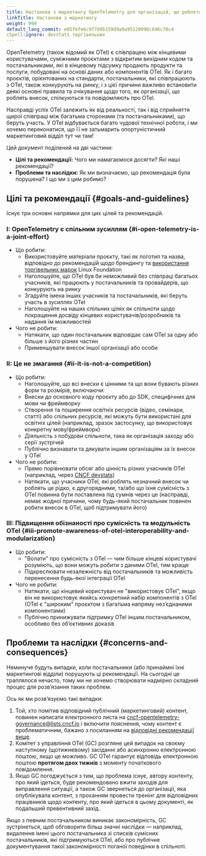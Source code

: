 ```yaml
---
title: Настанови з маркетингу OpenTelemetry для організацій, що роблять внесок
linkTitle: Настанови з маркетингу
weight: 999
default_lang_commit: e05fefe6c9f7d8b159d9a9a95128098c646c78c4
cSpell:ignore: devstats торгівельних
---
```


OpenTelemetry (також відомий як OTel) є співпрацею між кінцевими користувачами, суміжними проєктами з відкритим вихідним кодом та постачальниками, які в кінцевому підсумку продають продукти та послуги, побудовані на основі даних або компонентів OTel. Як і багато проєктів, орієнтованих на стандарти, постачальники, які співпрацюють з OTel, також конкурують на ринку, і з цієї причини важливо встановити деякі основні правила та очікування щодо того, як організації, що роблять внесок, спілкуються та повідомляють про OTel.

Насправді успіх OTel залежить як від реальності, так і від сприйняття щирої співпраці між багатьма сторонами (та постачальниками), що беруть участь. У OTel відбувається багато чудової технічної роботи, і ми хочемо переконатися, що її не затьмарить опортуністичний маркетинговий відділ тут чи там!

Цей документ поділений на дві частини:

- **Цілі та рекомендації:** Чого ми намагаємося досягти? Які наші рекомендації?
- **Проблеми та наслідки:** Як ми визначаємо, що рекомендація була порушена? І що ми з цим робимо?

## Цілі та рекомендації {#goals-and-guidelines}

Існує три основні напрямки для цих цілей та рекомендацій.

### I: OpenTelemetry є спільним зусиллям {#i-open-telemetry-is-a-joint-effort}

- Що робити:
  - Використовуйте матеріали проєкту, такі як логотип та назва, відповідно до рекомендацій щодо брендингу та [використання торгівельних марок](https://www.linuxfoundation.org/legal/trademark-usage) Linux Foundation
  - Наголошуйте, що OTel був би неможливий без співпраці багатьох учасників, які працюють у постачальників та провайдерів, що конкурують на ринку
  - Згадуйте імена інших учасників та постачальників, які беруть участь в зусиллях OTel
  - Наголошуйте на наших спільних цілях як спільноти щодо покращення досвіду кінцевих користувачів/розробників та надання їм можливостей
- Чого не робити:
  - Натякати, що один постачальник відповідає сам OTel за одну або більше з його різних частин
  - Применшувати внесок іншої організації або особи

### II: Це не змагання {#ii-it-is-not-a-competition}

- Що робити:
  - Наголошуйте, що всі внески є цінними та що вони бувають різних форм та розмірів, включаючи:
  - Внески до основного коду проєкту або до SDK, специфічних для мови чи фреймворку
  - Створення та поширення освітніх ресурсів (відео, семінари, статті) або спільних ресурсів, які можуть бути використані для освітніх цілей (наприклад, зразок застосунку, що використовує конкретну мову/фреймворк)
  - Діяльність з побудови спільноти, така як організація заходу або серії зустрічей
  - Публічно визнавати та дякувати іншим організаціям за їх внесок у OTel
- Чого не робити:
  - Прямо порівнювати обсяг або цінність різних учасників OTel (наприклад, через [CNCF devstats](https://devstats.cncf.io/))
  - Натякати, що учасники OTel, які роблять незначний внесок чи роблять це рідко, є другорядними, та/або що їхня сумісність з OTel повинна бути поставлена під сумнів через це (насправді, немає жодної причини, чому будь-який постачальник повинен робити внесок в OTel, щоб підтримувати його)

### III: Підвищення обізнаності про сумісність та модульність OTel {#iii-promote-awareness-of-otel-interoperability-and-modularization}

- Що робити:
  - "Волати" про сумісність з OTel — чим більше кінцеві користувачі розуміють, що вони можуть робити з даними OTel, тим краще
  - Підкреслювати незалежність від постачальників та можливість перенесення будь-якої інтеграції OTel
- Чого не робити:
  - Натякати, що кінцевий користувач не "використовує OTel", якщо він не використовує якийсь конкретний набір компонентів з OTel (OTel є "широким" проєктом з багатьма напряму незʼєднаними компонентами)
  - Публічно принижувати підтримку OTel іншим постачальником, особливо без обʼєктивних доказів

## Проблеми та наслідки {#concerns-and-consequences}

Неминуче будуть випадки, коли постачальники (або принаймні їхні маркетингові відділи) порушують ці рекомендації. На сьогодні це траплялося нечасто, тому ми не хочемо створювати надмірно складний процес для розвʼязання таких проблем.

Ось як ми розвʼязуємо такі випадки:

1. Той, хто помітив відповідний публічний (маркетинговий) контент, повинен написати електронного листа на <cncf-opentelemetry-governance@lists.cncf.io> і включити пояснення, чому контент є проблематичним, бажано з посиланням на [відповідні рекомендації вище](#goals-and-guidelines).
1. Комітет з управління OTel (GC) розгляне цей випадок на своєму наступному (щотижневому) засіданні або асинхронно електронною поштою, якщо це можливо. GC OTel гарантує відповідь електронною поштою **протягом двох тижнів** з моменту початкового повідомлення.
1. Якщо GC погоджується з тим, що проблема існує, автору контенту, про який ідеться, буде рекомендовано вжити заходів для виправлення ситуації, а також GC звернеться до організації, яка опублікувала контент, з проханням провести тренінг для відповідних працівників щодо контенту, про який ідеться в цьому документі, як подальший превентивний захід.

Якщо з певним постачальником виникає закономірність, GC зустрінеться, щоб обговорити більш значні наслідки — наприклад, видалення імені цього постачальника зі списків сумісних постачальників, які підтримуються OTel, або про публічне документування такої закономірності поганої поведінки в спільноті.
